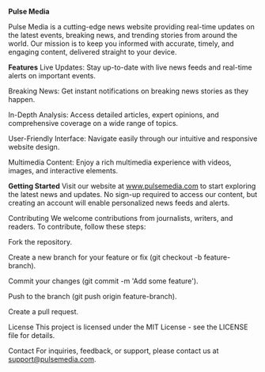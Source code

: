 **Pulse Media**

Pulse Media is a cutting-edge news website providing real-time updates on the latest events, breaking news, and trending stories from around the world. Our mission is to keep you informed with accurate, timely, and engaging content, delivered straight to your device.

**Features**
Live Updates: Stay up-to-date with live news feeds and real-time alerts on important events.

Breaking News: Get instant notifications on breaking news stories as they happen.

In-Depth Analysis: Access detailed articles, expert opinions, and comprehensive coverage on a wide range of topics.

User-Friendly Interface: Navigate easily through our intuitive and responsive website design.

Multimedia Content: Enjoy a rich multimedia experience with videos, images, and interactive elements.

**Getting Started**
Visit our website at www.pulsemedia.com to start exploring the latest news and updates. No sign-up required to access our content, but creating an account will enable personalized news feeds and alerts.

Contributing
We welcome contributions from journalists, writers, and readers. To contribute, follow these steps:

Fork the repository.

Create a new branch for your feature or fix (git checkout -b feature-branch).

Commit your changes (git commit -m 'Add some feature').

Push to the branch (git push origin feature-branch).

Create a pull request.

License
This project is licensed under the MIT License - see the LICENSE file for details.

Contact
For inquiries, feedback, or support, please contact us at support@pulsemedia.com.
